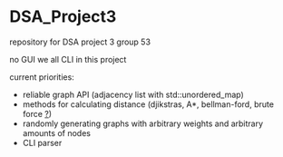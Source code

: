 # DSA_Project3
repository for DSA project 3 group 53

no GUI we all CLI in this project

current priorities:
- reliable graph API (adjacency list with std::unordered_map)
- methods for calculating distance (djikstras, A*, bellman-ford, brute force [?](https://en.wikipedia.org/wiki/Shortest_path_problem))
- randomly generating graphs with arbitrary weights and arbitrary amounts of nodes
- CLI parser 

